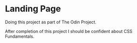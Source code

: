 # Landing Page

Doing this project as part of The Odin Project.

After completion of this project I should be confident about CSS Fundamentals.

